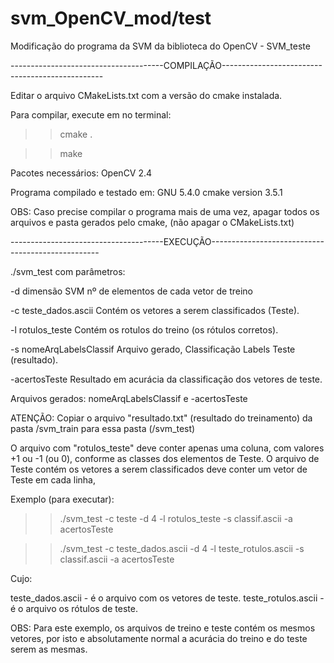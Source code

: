 # svm_OpenCV_mod/test
Modificação do programa da SVM da biblioteca do OpenCV - SVM_teste

--------------------------------------COMPILAÇÃO------------------------------------------------

Editar o arquivo CMakeLists.txt com a versão do cmake instalada.

Para compilar, execute em no terminal:

>> cmake .

>> make

Pacotes necessários:
OpenCV 2.4

Programa compilado e testado em:
GNU 5.4.0
cmake version 3.5.1

OBS: Caso precise compilar o programa mais de uma vez, apagar todos os arquivos e pasta gerados pelo cmake,
(não apagar o CMakeLists.txt)


--------------------------------------EXECUÇÃO--------------------------------------------------

./svm_test com parâmetros:

-d dimensão SVM 
nº de elementos de cada vetor de treino

-c teste_dados.ascii
Contém os vetores a serem classificados (Teste).

-l rotulos_teste
Contém os rotulos do treino (os rótulos corretos).

-s nomeArqLabelsClassif
Arquivo gerado, Classificação Labels Teste (resultado).

-acertosTeste
 Resultado em acurácia da classificação dos vetores de teste.

Arquivos gerados: nomeArqLabelsClassif e -acertosTeste

ATENÇÃO: Copiar o arquivo "resultado.txt" (resultado do treinamento) 
da pasta /svm_train para essa pasta (/svm_test)


O arquivo com "rotulos_teste" deve conter apenas uma coluna, com valores
+1 ou -1 (ou 0), conforme as classes dos elementos de Teste.
O arquivo de Teste contém os vetores a serem classificados deve conter um vetor de Teste em cada linha,

Exemplo (para executar):

>> ./svm_test -c teste -d 4 -l rotulos_teste  -s classif.ascii  -a acertosTeste

>> ./svm_test -c teste_dados.ascii -d 4 -l teste_rotulos.ascii  -s classif.ascii  -a acertosTeste


Cujo:

teste_dados.ascii - é o arquivo com os vetores de teste.
teste_rotulos.ascii - é o arquivo os rótulos de teste.

OBS: Para este exemplo, os arquivos de treino e teste contém os mesmos vetores,
por isto e absolutamente normal a acurácia do treino e do teste serem as mesmas.

